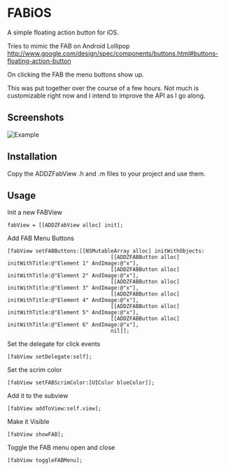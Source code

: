 # FABiOS

A simple floating action button for iOS.

Tries to mimic the FAB on Android Lollipop
http://www.google.com/design/spec/components/buttons.html#buttons-floating-action-button

On clicking the FAB the menu buttons show up.

This was put together over the course of a few hours.
Not much is customizable right now and I intend to improve the API as I go along.

## Screenshots
![Example](http://i.imgur.com/5txwINz.gif)


## Installation

Copy the ADDZFabView .h and .m files to your project and use them.

## Usage

Init a new FABView

````
fabView = [[ADDZFabView alloc] init];
````
Add FAB Menu Buttons
````
[fabView setFABButtons:[[NSMutableArray alloc] initWithObjects:
                                 [[ADDZFABButton alloc] initWithTitle:@"Element 1" AndImage:@"x"],
                                 [[ADDZFABButton alloc] initWithTitle:@"Element 2" AndImage:@"x"],
                                 [[ADDZFABButton alloc] initWithTitle:@"Element 3" AndImage:@"x"],
                                 [[ADDZFABButton alloc] initWithTitle:@"Element 4" AndImage:@"x"],
                                 [[ADDZFABButton alloc] initWithTitle:@"Element 5" AndImage:@"x"],
                                 [[ADDZFABButton alloc] initWithTitle:@"Element 6" AndImage:@"x"],
                                 nil]];
````
Set the delegate for click events
````
[fabView setDelegate:self];
````
Set the scrim color
````
[fabView setFABScrimColor:[UIColor blueColor]];
````
Add it to the subview
````
[fabView addToView:self.view];
````
Make it Visible
````
[fabView showFAB];
````
Toggle the FAB menu open and close
````
[fabView toggleFABMenu];
````
